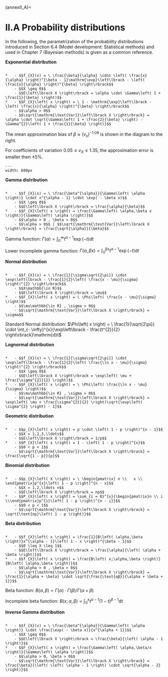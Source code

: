 (annexII_A)=
# II.A Probability distributions

In the following, the parametrization of the probability distributions introduced in Section 6.4 (Model development: Statistical methods) and used in Chapter 7 (Bayesian methods) is given as a common reference.

**Exponential distribution**

```{list-table}

*   - $$f_{X}(x) = \ \frac{\beta}{\alpha} \cdot \left( \frac{x}{\alpha} \right)^{\beta - 1}\mathrm{\exp}\left\lbrack - \left( \frac{x}{\alpha} \right)^{\beta} \right\rbrack$$
    - $$X \geq 0$$
    - $$E\left\lbrack X \right\rbrack = \alpha \cdot \Gamma\left( 1 + \frac{1}{\beta} \right)$$
*   - $$F_{X}\left( x \right) = \ 1 - \mathrm{\exp}\left\lbrack - \left( \frac{x}{\alpha} \right)^{\beta} \right\rbrack$$
    - $$\alpha > 0$$
    - $$\sqrt{\mathrm{\text{Var}}\left\lbrack X \right\rbrack} = \alpha \cdot \sqrt{\Gamma\left( 1 + \frac{2}{\beta} \right) - \Gamma^{2}\left( 1 + \frac{1}{\beta} \right)}$$
```

The mean approximation bias of $\beta \approx \left( v_{x} \right)^{- 1.09}$ is shown in the diagram to the right. 

For coefficients of variation $0.05 \leq v_{X} \leq 1.35$, the approximation error is smaller then $\pm 5\%$.

```{figure} pictures/annexII_A_1.png
---
width: 600px
```

**Gamma distribution**

```{list-table}

*   - $$f_{X}(x) = \ \frac{\beta^{\alpha}}{\Gamma\left( \alpha \right)} \cdot x^{\alpha - 1} \cdot \exp( - \beta x)$$
    - $$X \geq 0$$ 
    - $$E\left\lbrack X \right\rbrack = \frac{\alpha}{\beta}$$
*   - $$F_{X}\left( x \right) = \frac{\Gamma\left( \alpha,\beta x \right)}{\Gamma\left( \alpha \right)}$$
    - $$\alpha > 0 , \beta > 0$$ 
    - $$\alpha > 0$$ | $$\sqrt{\mathrm{\text{Var}}\left\lbrack X \right\rbrack} = \frac{\sqrt{\alpha}}{\beta}$$
```

Gamma function: $\Gamma\left( \alpha \right) = \int_{0}^{\infty}{t^{\alpha - 1}\mathrm{\exp}\left( - t \right)\mathrm{d}t}$

Lower incomplete gamma function: $\Gamma\left( \alpha,\beta x \right) = \int_{0}^{\text{βx}}{t^{\alpha - 1}\mathrm{\exp}\left( - t \right)\mathrm{d}t}$


**Normal distribution**


```{list-table}

*   - $$f_{X}(x) = \ \frac{1}{\sigma\sqrt{2\pi}} \cdot \exp\left\lbrack - \frac{1}{2}\left( \frac{x - \mu}{\sigma} \right)^{2} \right\rbrack$$
    - $$X\mathbb{\in R}$$
    - $$E\left\lbrack X \right\rbrack = \mu$$
*   - $$F_{X}\left( x \right) = \ \Phi\left( \frac{x - \mu}{\sigma} \right)$$
    - $$\mu\mathbb{\in R} , \sigma > 0$$
    - $$\sqrt{\mathrm{\text{Var}}\left\lbrack X \right\rbrack} = \sigma$$
```

Standard Normal distribution: $\Phi\left( x \right) = \ \frac{1}{\sqrt{2\pi}} \cdot \int_{- \infty}^{x}{\exp\left\lbrack - \frac{t^{2}}{2} \right\rbrack}\mathrm{d}t$

**Lognormal distribution**

```{list-table}

*   - $$f_{X}(x) = \ \frac{1}{\sigma\sqrt{2\pi}} \cdot \exp\left\lbrack - \frac{1}{2}\left( \frac{\ln x - \mu}{\sigma} \right)^{2} \right\rbrack$$
    - $$X \geq 0$$
    - $$E\left\lbrack X \right\rbrack = \exp\left( \mu + \frac{\sigma^{2}}{2} \right)$$
*   - $$F_{X}\left( x \right) = \ \Phi\left( \frac{\ln x - \mu}{\sigma} \right)$$
    - $$\mu\mathbb{\in R} , \sigma > 0$$ 
    - $$\sqrt{\mathrm{\text{Var}}\left\lbrack X \right\rbrack} = \exp\left( \mu + \frac{\sigma^{2}}{2} \right)\sqrt{\exp\left( \sigma^{2} \right) - 1}$$
```

**Geometric distribution**

```{list-table}

*   - $$p_{X}\left( x \right) = p \cdot \left( 1 - p \right)^{x - 1}$$
    - $$X = 1,2,3,\ldots$$
    - $$E\left\lbrack X \right\rbrack = 1/p$$
*   - $$P_{X}\left( x \right) = 1 - \left( 1 - p \right)^{x}$$
    - $$0 < p < 1$$
    - $$\sqrt{\mathrm{\text{Var}}\left\lbrack X \right\rbrack} = \frac{\sqrt{1 - p}}{p}$$
```

**Binomial distribution**

```{list-table}

*   - $$p_{X}\left( X \right) = \ \begin{pmatrix} n \\   x \\ \end{pmatrix}p^{x}\left( 1 - p \right)^{n - x}$$    
    - $$X = 1,2,\ldots n$$
    - $$E\left\lbrack X \right\rbrack = np$$
*   - $$P_{X}\left( x \right) = \sum_{i = 0}^{x}{\begin{pmatrix}n \\ i \\\end{pmatrix}p^{i}\left( 1 - p \right)^{n - i}}$$ 
    - $$0 < p < 1$$
    - $$\sqrt{\mathrm{\text{Var}}\left\lbrack X \right\rbrack} = \sqrt{\text{np}\left( 1 - p \right)}$$
```

**Beta distribution**

```{list-table}

*   - $$f_{X}\left( x \right) = \frac{1}{B\left( \alpha,\beta \right)}x^{\alpha - 1}\left( 1 - x \right)^{\beta - 1}$$
    - $$0 \leq X \leq 1$$
    - $$E\left\lbrack X \right\rbrack = \frac{\alpha}{\left( \alpha + \beta \right)}$$
*   - $$f_{X}\left( x \right) = \frac{B\left( x;\alpha,\beta \right)}{B\left( \alpha,\beta \right)}$$
    - $$\alpha > 0 , \beta > 0$$
    - $$\sqrt{\mathrm{\text{Var}}\left\lbrack X \right\rbrack} = \frac{1}{\alpha + \beta} \cdot \sqrt{\frac{\text{αβ}}{\alpha + \beta + 1}}$$
```

Beta function: $B\left( \alpha,\beta \right) = \Gamma\left( \alpha \right) \cdot \Gamma\left( \beta \right)/\Gamma\left( \alpha + \beta \right)$

Incomplete beta function: $B\left( x;\alpha,\beta \right) = \int_{0}^{x}{t^{\alpha - 1}\left( 1 - t \right)^{\beta - 1}\mathrm{d}t}$

**Inverse Gamma distribution**

```{list-table}

*   - $$f_{X}(x) = \ \frac{\beta^{\alpha}}{\Gamma\left( \alpha \right)} \cdot \frac{\exp( - \beta x)}{x^{\alpha + 1}}$$
    - $$X \geq 0$$
    - $$E\left\lbrack X \right\rbrack = \frac{\beta}{\left( \alpha - 1 \right)}$$
*   - $$F_{X}\left( x \right) = \frac{\Gamma\left( \alpha,\beta/x \right)}{\Gamma\left( \alpha \right)}$$
    - $$\alpha > 0, \beta > 0$$ 
    - $$\sqrt{\mathrm{\text{Var}}\left\lbrack X \right\rbrack} = \frac{\beta}{\left( \left( \alpha - 1 \right) \cdot \sqrt{\alpha - 2} \right)}$$
```

